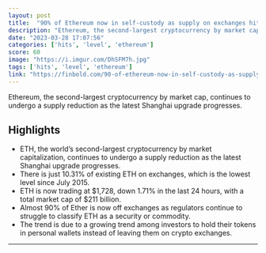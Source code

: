 ```yaml
---
layout: post
title:  "90% of Ethereum now in self-custody as supply on exchanges hits lowest level since 2015."
description: "Ethereum, the second-largest cryptocurrency by market cap, continues to undergo a supply reduction as the latest Shanghai upgrade progresses."
date: "2023-03-28 17:07:56"
categories: ['hits', 'level', 'ethereum']
score: 60
image: "https://i.imgur.com/DhSFM7h.jpg"
tags: ['hits', 'level', 'ethereum']
link: "https://finbold.com/90-of-ethereum-now-in-self-custody-as-supply-on-exchanges-hits-lowest-level-since-2015/"
---
```


Ethereum, the second-largest cryptocurrency by market cap, continues to undergo a supply reduction as the latest Shanghai upgrade progresses.

## Highlights

- ETH, the world’s second-largest cryptocurrency by market capitalization, continues to undergo a supply reduction as the latest Shanghai upgrade progresses.
- There is just 10.31% of existing ETH on exchanges, which is the lowest level since July 2015.
- ETH is now trading at $1,728, down 1.71% in the last 24 hours, with a total market cap of $211 billion.
- Almost 90% of Ether is now off exchanges as regulators continue to struggle to classify ETH as a security or commodity.
- The trend is due to a growing trend among investors to hold their tokens in personal wallets instead of leaving them on crypto exchanges.

---
